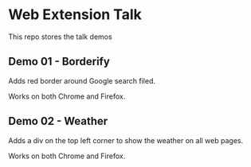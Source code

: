 # Web Extension Talk

This repo stores the talk demos

## Demo 01 - Borderify
Adds red border around Google search filed.

Works on both Chrome and Firefox.

## Demo 02 - Weather
Adds a div on the top left corner to show the weather on all web pages.

Works on both Chrome and Firefox.
